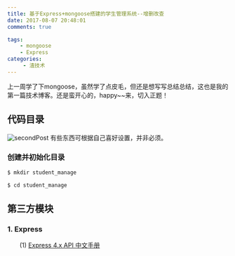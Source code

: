 ```yaml
---
title: 基于Express+mongoose搭建的学生管理系统--增删改查
date: 2017-08-07 20:48:01
comments: true

tags:
    - mongoose
    - Express
categories:
     - 渣技术
---
```


上一周学了下mongoose，虽然学了点皮毛，但还是想写写总结总结，这也是我的第一篇技术博客。还是蛮开心的，happy~~来，切入正题！

<!-- more -->

## 代码目录

![secondPost](http://oubl6fzsm.bkt.clouddn.com/secondpost.png) 有些东西可根据自己喜好设置，并非必须。

### 创建并初始化目录
``` bash
$ mkdir student_manage

$ cd student_manage
```

## 第三方模块
### 1. Express
　　(1) [Express 4.x API 中文手册](http://www.expressjs.com.cn/4x/api.html)


